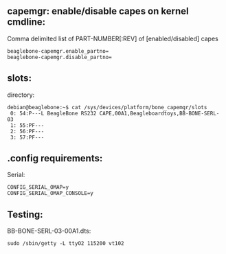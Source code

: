 capemgr: enable/disable capes on kernel cmdline:
------------

Comma delimited list of PART-NUMBER[:REV] of [enabled/disabled] capes

    beaglebone-capemgr.enable_partno=
    beaglebone-capemgr.disable_partno=

slots:
------------

directory:

    debian@beaglebone:~$ cat /sys/devices/platform/bone_capemgr/slots
     0: 54:P---L BeagleBone RS232 CAPE,00A1,Beagleboardtoys,BB-BONE-SERL-03
     1: 55:PF---
     2: 56:PF---
     3: 57:PF---

.config requirements:
------------

Serial:

    CONFIG_SERIAL_OMAP=y
    CONFIG_SERIAL_OMAP_CONSOLE=y

Testing:
------------

BB-BONE-SERL-03-00A1.dts:

    sudo /sbin/getty -L ttyO2 115200 vt102
